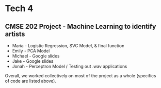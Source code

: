 # Tech 4
## CMSE 202 Project - Machine Learning to identify artists 

- Maria - Logistic Regression, SVC Model, & final function
- Emily - PCA Model
- Michael - Google slides 
- Jake - Google slides 
- Jonah - Perceptron Model / Testing out .wav applications

Overall, we worked collectively on most of the project as a whole (specifics of code are listed above). 
